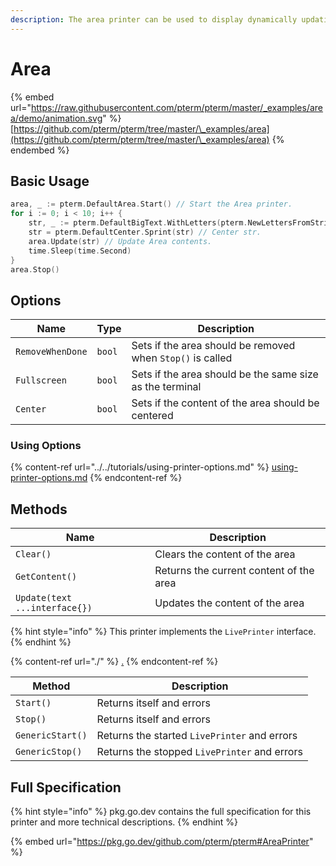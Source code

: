 ```yaml
---
description: The area printer can be used to display dynamically updating live content
---
```


# Area

{% embed url="https://raw.githubusercontent.com/pterm/pterm/master/_examples/area/demo/animation.svg" %}
[https://github.com/pterm/pterm/tree/master/\_examples/area](https://github.com/pterm/pterm/tree/master/\_examples/area)
{% endembed %}

## Basic Usage

```go
area, _ := pterm.DefaultArea.Start() // Start the Area printer.
for i := 0; i < 10; i++ {
    str, _ := pterm.DefaultBigText.WithLetters(pterm.NewLettersFromString(time.Now().Format("15:04:05"))).Srender() // Save current time in str.
    str = pterm.DefaultCenter.Sprint(str) // Center str.
    area.Update(str) // Update Area contents.
    time.Sleep(time.Second)
}
area.Stop()
```

## Options

| Name             | Type   | Description                                                |
| ---------------- | ------ | ---------------------------------------------------------- |
| `RemoveWhenDone` | `bool` | Sets if the area should be removed when `Stop()` is called |
| `Fullscreen`     | `bool` | Sets if the area should be the same size as the terminal   |
| `Center`         | `bool` | Sets if the content of the area should be centered         |

### Using Options

{% content-ref url="../../tutorials/using-printer-options.md" %}
[using-printer-options.md](../../tutorials/using-printer-options.md)
{% endcontent-ref %}

## Methods

| Name                          | Description                             |
| ----------------------------- | --------------------------------------- |
| `Clear()`                     | Clears the content of the area          |
| `GetContent()`                | Returns the current content of the area |
| `Update(text ...interface{})` | Updates the content of the area         |

{% hint style="info" %}
This printer implements the `LivePrinter` interface.
{% endhint %}

{% content-ref url="./" %}
[.](./)
{% endcontent-ref %}

| Method           | Description                                  |
| ---------------- | -------------------------------------------- |
| `Start()`        | Returns itself and errors                    |
| `Stop()`         | Returns itself and errors                    |
| `GenericStart()` | Returns the started `LivePrinter` and errors |
| `GenericStop()`  | Returns the stopped `LivePrinter` and errors |

## Full Specification

{% hint style="info" %}
pkg.go.dev contains the full specification for this printer and more technical descriptions.
{% endhint %}

{% embed url="https://pkg.go.dev/github.com/pterm/pterm#AreaPrinter" %}
